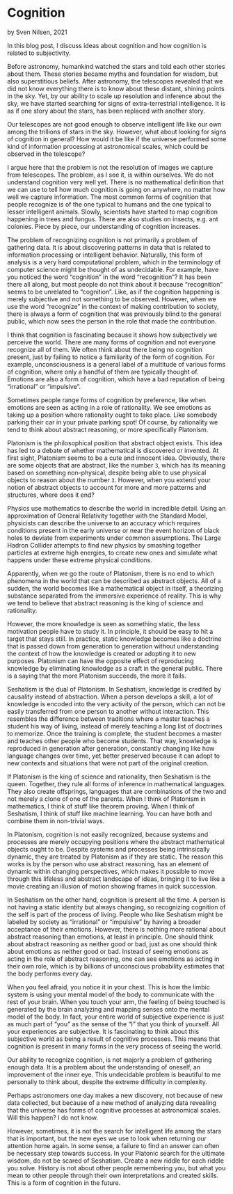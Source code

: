 # Cognition
by Sven Nilsen, 2021

In this blog post, I discuss ideas about cognition and how cognition is related to subjectivity.

Before astronomy, humankind watched the stars and told each other stories about them. These stories became myths and foundation for wisdom, but also superstitious beliefs. After astronomy, the telescopes revealed that we did not know everything there is to know about these distant, shining points in the sky. Yet, by our ability to scale up resolution and inference about the sky, we have started searching for signs of extra-terrestrial intelligence. It is as if one story about the stars, has been replaced with another story.

Our telescopes are not good enough to observe intelligent life like our own among the trillions of stars in the sky. However, what about looking for signs of cognition in general? How would it be like if the universe performed some kind of information processing at astronomical scales, which could be observed in the telescope?

I argue here that the problem is not the resolution of images we capture from telescopes. The problem, as I see it, is within ourselves. We do not understand cognition very well yet. There is no mathematical definition that we can use to tell how much cognition is going on anywhere, no matter how well we capture information. The most common forms of cognition that people recognize is of the one typical to humans and the one typical to lesser intelligent animals. Slowly, scientists have started to map cognition happening in trees and fungus. There are also studies on insects, e.g. ant colonies. Piece by piece, our understanding of cognition increases.

The problem of recognizing cognition is not primarily a problem of gathering data. It is about discovering patterns in data that is related to information processing or intelligent behavior. Naturally, this form of analysis is a very hard computational problem, which in the terminology of computer science might be thought of as undecidable. For example, have you noticed the word “cognition” in the word “recognition”? It has been there all along, but most people do not think about it because “recognition” seems to be unrelated to “cognition”. Like, as if the cognition happening is merely subjective and not something to be observed. However, when we use the word “recognize” in the context of making contribution to society, there is always a form of cognition that was previously blind to the general public, which now sees the person in the role that made the contribution.

I think that cognition is fascinating because it shows how subjectively we perceive the world. There are many forms of cognition and not everyone recognize all of them. We often think about there being no cognition present, just by failing to notice a familiarity of the form of cognition. For example, unconsciousness is a general label of a multitude of various forms of cognition, where only a handful of them are typically thought of. Emotions are also a form of cognition, which have a bad reputation of being “irrational” or “impulsive”.

Sometimes people range forms of cognition by preference, like when emotions are seen as acting in a role of rationality. We see emotions as taking up a position where rationality ought to take place. Like somebody parking their car in your private parking spot! Of course, by rationality we tend to think about abstract reasoning, or more specifically Platonism.

Platonism is the philosophical position that abstract object exists. This idea has led to a debate of whether mathematical is discovered or invented. At first sight, Platonism seems to be a cute and innocent idea. Obviously, there are some objects that are abstract, like the number `3`, which has its meaning based on something non-physical, despite being able to use physical objects to reason about the number `3`. However, when you extend your notion of abstract objects to account for more and more patterns and structures, where does it end?

Physics use mathematics to describe the world in incredible detail. Using an approximation of General Relativity together with the Standard Model, physicists can describe the universe to an accuracy which requires conditions present in the early universe or near the event horizon of black holes to deviate from experiments under common assumptions. The Large Hadron Collider attempts to find new physics by smashing together particles at extreme high energies, to create new ones and simulate what happens under these extreme physical conditions.

Apparently, when we go the route of Platonism, there is no end to which phenomena in the world that can be described as abstract objects. All of a sudden, the world becomes like a mathematical object in itself, a theorizing substance separated from the immersive experience of reality. This is why we tend to believe that abstract reasoning is the king of science and rationality.

However, the more knowledge is seen as something static, the less motivation people have to study it. In principle, it should be easy to hit a target that stays still. In practice, static knowledge becomes like a doctrine that is passed down from generation to generation without understanding the context of how the knowledge is created or adopting it to new purposes. Platonism can have the opposite effect of reproducing knowledge by eliminating knowledge as a craft in the general public. There is a saying that the more Platonism succeeds, the more it fails.

Seshatism is the dual of Platonism. In Seshatism, knowledge is credited by causality instead of abstraction. When a person develops a skill, a lot of knowledge is encoded into the very activity of the person, which can not be easily transferred from one person to another without interaction. This resembles the difference between traditions where a master teaches a student his way of living, instead of merely teaching a long list of doctrines to memorize. Once the training is complete, the student becomes a master and teaches other people who become students. That way, knowledge is reproduced in generation after generation, constantly changing like how language changes over time, yet better preserved because it can adopt to new contexts and situations that were not part of the original creation.

If Platonism is the king of science and rationality, then Seshatism is the queen. Together, they rule all forms of inference in mathematical languages. They also create offsprings, languages that are combinations of the two and not merely a clone of one of the parents. When I think of Platonism in mathematics, I think of stuff like theorem proving. When I think of Seshatism, I think of stuff like machine learning. You can have both and combine them in non-trivial ways.

In Platonism, cognition is not easily recognized, because systems and processes are merely occupying positions where the abstract mathematical objects ought to be. Despite systems and processes being intrinsically dynamic, they are treated by Platonism as if they are static. The reason this works is by the person who use abstract reasoning, has an element of dynamic within changing perspectives, which makes it possible to move through this lifeless and abstract landscape of ideas, bringing it to live like a movie creating an illusion of motion showing frames in quick succession.

In Seshatism on the other hand, cognition is present all the time. A person is not having a static identity but always changing, so recognizing cognition of the self is part of the process of living. People who like Seshatism might be labeled by society as “irrational” or “impulsive” by having a broader acceptance of their emotions. However, there is nothing more rational about abstract reasoning than emotions, at least in principle. One should think about abstract reasoning as neither good or bad, just as one should think about emotions as neither good or bad. Instead of seeing emotions as acting in the role of abstract reasoning, one can see emotions as acting in their own role, which is by billions of unconscious probability estimates that the body performs every day.

When you feel afraid, you notice it in your chest. This is how the limbic system is using your mental model of the body to communicate with the rest of your brain. When you touch your arm, the feeling of being touched is generated by the brain analyzing and mapping senses onto the mental model of the body. In fact, your entire world of subjective experience is just as much part of “you” as the sense of the “I” that you think of yourself. All your experiences are subjective. It is fascinating to think about this subjective world as being a result of cognitive processes. This means that cognition is present in many forms in the very process of seeing the world.

Our ability to recognize cognition, is not majorly a problem of gathering enough data. It is a problem about the understanding of oneself, an improvement of the inner eye. This undecidable problem is beautiful to me personally to think about, despite the extreme difficulty in complexity.

Perhaps astronomers one day makes a new discovery, not because of new data collected, but because of a new method of analyzing data revealing that the universe has forms of cognitive processes at astronomical scales. Will this happen? I do not know.

However, sometimes, it is not the search for intelligent life among the stars that is important, but the new eyes we use to look when returning our attention home again. In some sense, a failure to find an answer can often be necessary step towards success. In your Platonic search for the ultimate wisdom, do not be scared of Seshatism. Create a new riddle for each riddle you solve. History is not about other people remembering you, but what you mean to other people through their own interpretations and created skills. This is a form of cognition in the future.

